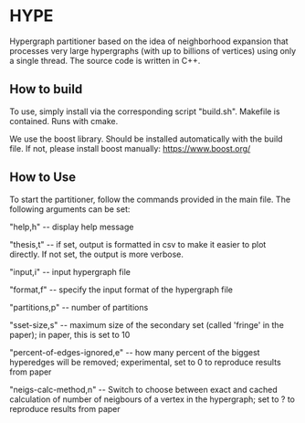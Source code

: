 # HYPE
Hypergraph partitioner based on the idea of neighborhood expansion that processes very large hypergraphs (with up to billions of vertices) using only a single thread. The source code is written in C++.

## How to build 
To use, simply install via the corresponding script "build.sh". Makefile is contained. Runs with cmake.

We use the boost library. Should be installed automatically with the build file. If not, please install boost manually: https://www.boost.org/

## How to Use
To start the partitioner, follow the commands provided in the main file. The following arguments can be set:

"help,h" -- display help message

"thesis,t" -- if set, output is formatted in csv to make it easier to plot directly. If not set, the output is more verbose.

"input,i" -- input hypergraph file

"format,f" -- specify the input format of the hypergraph file

"partitions,p" -- number of partitions

"sset-size,s" -- maximum size of the secondary set (called 'fringe' in the paper); in paper, this is set to 10

"percent-of-edges-ignored,e" -- how many percent of the biggest hyperedges will be removed; experimental, set to 0 to reproduce results from paper

"neigs-calc-method,n" -- Switch to choose between exact and cached calculation of number of neigbours of a vertex in the hypergraph; set to ? to reproduce results from paper
